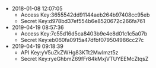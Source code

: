 * 2018-01-08 12:07:05
    * Access Key:3655542dd91144aeb264b97408cc95eb
    * Secret Key:d978bd37ef554b6e8520672c266fa761
* 2019-04-19 08:57:36
    * Access Key:7c55d16d5ca8403b9e4e8d01c1c5a07b
    * Secret Key:eb060fa0915a47dfbf079504986cc27c
* 2019-04-19 09:18:39
    * API Key:yV5uZkZWHg83KTt2Mwlmzt5z
    * Secret Key:ryeGhbmZ69fFr84kMxjVTUYEEMcZtqsZ